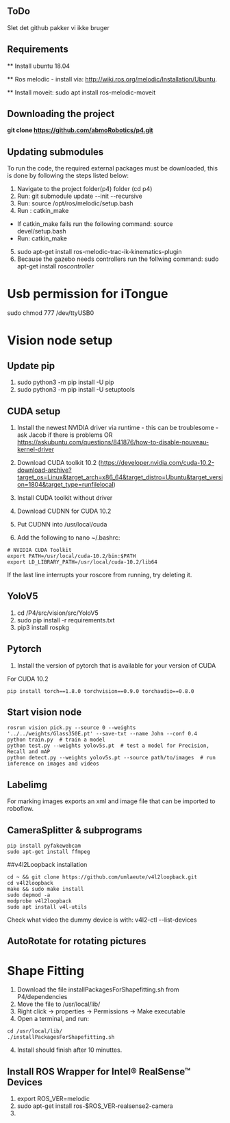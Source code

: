 ## ToDo
Slet det github pakker vi ikke bruger

## Requirements
** Install ubuntu 18.04

** Ros melodic - install via: http://wiki.ros.org/melodic/Installation/Ubuntu.

** Install moveit: sudo apt install ros-melodic-moveit
## Downloading the project
**git clone https://github.com/abmoRobotics/p4.git**
## Updating submodules
To run the code, the required external packages must be downloaded, this is done by following the steps listed below:
1. Navigate to the project folder(p4) folder (cd p4)
2. Run: git submodule update --init --recursive
3. Run: source /opt/ros/melodic/setup.bash
4. Run : catkin_make
  - If catkin_make fails run the following command: source devel/setup.bash
  - Run: catkin_make
5. sudo apt-get install ros-melodic-trac-ik-kinematics-plugin
6. Because the gazebo needs controllers run the follwing command: sudo apt-get install ros*controller*


# Usb permission for iTongue
sudo chmod 777 /dev/ttyUSB0


# Vision node setup

## Update pip
1. sudo python3 -m pip install -U pip
2. sudo python3 -m pip install -U setuptools

## CUDA setup

1. Install the newest NVIDIA driver via runtime - this can be troublesome - ask Jacob if there is problems OR https://askubuntu.com/questions/841876/how-to-disable-nouveau-kernel-driver

2. Download CUDA toolkit 10.2 (https://developer.nvidia.com/cuda-10.2-download-archive?target_os=Linux&target_arch=x86_64&target_distro=Ubuntu&target_version=1804&target_type=runfilelocal)
3. Install CUDA toolkit without driver
4. Download CUDNN for CUDA 10.2
5. Put CUDNN into /usr/local/cuda

6. Add the following to nano ~/.bashrc:
```
# NVIDIA CUDA Toolkit
export PATH=/usr/local/cuda-10.2/bin:$PATH
export LD_LIBRARY_PATH=/usr/local/cuda-10.2/lib64
```

If the last line interrupts your roscore from running, try deleting it.

## YoloV5
1. cd /P4/src/vision/src/YoloV5
2. sudo pip install -r requirements.txt
3. pip3 install rospkg

## Pytorch
1. Install the version of pytorch that is available for your version of CUDA

For CUDA 10.2
```
pip install torch==1.8.0 torchvision==0.9.0 torchaudio==0.8.0
```

## Start vision node 
```
rosrun vision pick.py --source 0 --weights '../../weights/Glass350E.pt' --save-txt --name John --conf 0.4
python train.py  # train a model
python test.py --weights yolov5s.pt  # test a model for Precision, Recall and mAP
python detect.py --weights yolov5s.pt --source path/to/images  # run inference on images and videos
```
## Labelimg
For marking images
exports an xml and image file that can be imported to roboflow.

## CameraSplitter & subprograms
```
pip install pyfakewebcam
sudo apt-get install ffmpeg
```
##v4l2Loopback installation
```
cd ~ && git clone https://github.com/umlaeute/v4l2loopback.git
cd v4l2loopback
make && sudo make install
sudo depmod -a
modprobe v4l2loopback 
sudo apt install v4l-utils
```
Check what video the dummy device is with:
v4l2-ctl --list-devices

## AutoRotate for rotating pictures

# Shape Fitting
1. Download the file installPackagesForShapefitting.sh from P4/dependencies
2. Move the file to /usr/local/lib/
3. Right click -> properties -> Permissions -> Make executable
4. Open a terminal, and run:
```
cd /usr/local/lib/
./installPackagesForShapefitting.sh
```
4. Install should finish after 10 minuttes.

## Install ROS Wrapper for Intel® RealSense™ Devices 
1. export ROS_VER=melodic 
2. sudo apt-get install ros-$ROS_VER-realsense2-camera
3. 
